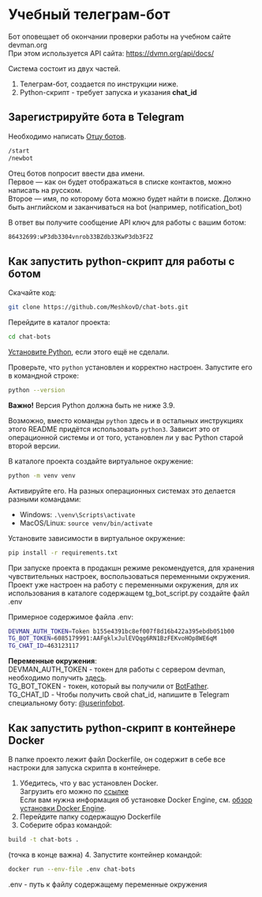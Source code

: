 # Учебный телеграм-бот


Бот оповещает об окончании проверки работы на учебном сайте devman.org  
При этом используется API сайта: https://dvmn.org/api/docs/

Система состоит из двух частей. 
1. Телеграм-бот, создается по инструкции ниже. 
2. Python-скрипт - требует запуска и указания **chat_id**


## Зарегистрируйте бота в Telegram
Необходимо написать [Отцу ботов](https://telegram.me/BotFather).  

```sh
/start
/newbot
```
Отец ботов попросит ввести два имени.  
Первое — как он будет отображаться в списке контактов, можно написать на русском.   
Второе — имя, по которому бота можно будет найти в поиске. Должно быть английском и заканчиваться на bot (например, notification_bot)
  
В ответ вы получите сообщение API ключ для работы с вашим ботом:
```sh
86432699:wP3db3304vnrob33BZdb33KwP3db3F2Z
```


## Как запустить python-скрипт для работы с ботом

Скачайте код:
```sh
git clone https://github.com/MeshkovD/chat-bots.git
```

Перейдите в каталог проекта:
```sh
cd chat-bots
```

[Установите Python](https://www.python.org/), если этого ещё не сделали.

Проверьте, что `python` установлен и корректно настроен. Запустите его в командной строке:
```sh
python --version
```
**Важно!** Версия Python должна быть не ниже 3.9.

Возможно, вместо команды `python` здесь и в остальных инструкциях этого README придётся использовать `python3`. Зависит это от операционной системы и от того, установлен ли у вас Python старой второй версии.

В каталоге проекта создайте виртуальное окружение:
```sh
python -m venv venv
```
Активируйте его. На разных операционных системах это делается разными командами:

- Windows: `.\venv\Scripts\activate`
- MacOS/Linux: `source venv/bin/activate`


Установите зависимости в виртуальное окружение:
```sh
pip install -r requirements.txt
```

При запуске проекта в продакшн режиме рекомендуется, для хранения чувствительных настроек, воспользоваться переменными окружения. Проект уже настроен на работу с переменными окружения, для их использования в каталоге содержащем tg_bot_script.py создайте файл .env

Примерное содержимое файла .env:
```sh
DEVMAN_AUTH_TOKEN=Token b155e4391bc8ef007f8d16b422a395ebdb051b00
TG_BOT_TOKEN=6085179991:AAFgklxJulEVQqg6RN1BzFEKvoHOp8WE6qM
TG_CHAT_ID=463123117
```
**Переменные окружения**:  
DEVMAN_AUTH_TOKEN - токен для работы с сервером devman, необходимо получить [здесь](https://dvmn.org/api/docs/).  
TG_BOT_TOKEN - токен, который вы получили от  [BotFather](https://t.me/BotFather).  
TG_CHAT_ID - Чтобы получить свой chat_id, напишите в Telegram специальному боту: [@userinfobot](https://telegram.me/userinfobot).


## Как запустить python-скрипт в контейнере Docker

В папке проекто лежит файл Dockerfile, он содержит в себе все настроки для запуска скрипта в контейнере.

1. Убедитесь, что у вас установлен Docker.  
Загрузить его можно по [ссылке](https://docs.docker.com/get-docker/)  
Если вам нужна информация об установке Docker Engine, см. [обзор установки Docker Engine](https://docs.docker.com/engine/install/).
2. Перейдите папку содержащую Dockerfile
3. Соберите образ командой:
```sh
build -t chat-bots .
```
(точка в конце важна)
4. Запустите контейнер командой:
```sh
docker run --env-file .env chat-bots
```
.env - путь к файлу содержащему переменные окружения